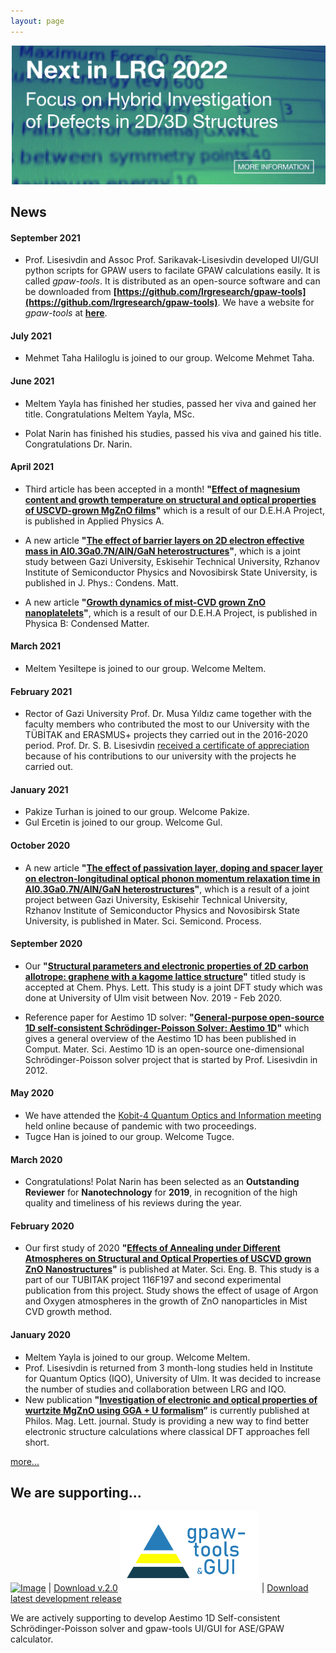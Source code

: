 ```yaml
---
layout: page
---
```

[![LRG Banner](files/next2022-withlink.png)](https://lrgresearch.org/research.html#next-in-lrg)

## News

#### September 2021

* Prof. Lisesivdin and Assoc Prof. Sarikavak-Lisesivdin developed UI/GUI python scripts for GPAW users to facilate GPAW calculations easily. It is called *gpaw-tools*. It is distributed as an open-source software and can be downloaded from **[https://github.com/lrgresearch/gpaw-tools](https://github.com/lrgresearch/gpaw-tools)**. We have a website for *gpaw-tools* at **[here](https://www.lrgresearch.org/gpaw-tools/)**.

#### July 2021

* Mehmet Taha Haliloglu is joined to our group. Welcome Mehmet Taha.

#### June 2021

* Meltem Yayla has finished her studies, passed her viva and gained her title. Congratulations Meltem Yayla, MSc.

* Polat Narin has finished his studies, passed his viva and gained his title. Congratulations Dr. Narin.

#### April 2021

* Third article has been accepted in a month! **"[Effect of magnesium content and growth temperature on structural and optical properties of USCVD-grown MgZnO films](https://link.springer.com/article/10.1007/s00339-021-04507-8)"** which is a result of our D.E.H.A Project, is published in Applied Physics A.

* A new article **"[The effect of barrier layers on 2D electron effective mass in Al0.3Ga0.7N/AlN/GaN heterostructures](https://doi.org/10.1088/1361-648X/abf8d2)"**, which is a  joint study between Gazi University, Eskisehir Technical University, Rzhanov Institute of Semiconductor Physics and Novosibirsk State University, is published in J. Phys.: Condens. Matt.

* A new article **"[Growth dynamics of mist-CVD grown ZnO nanoplatelets](https://doi.org/10.1016/j.physb.2021.413028)"**, which is a result of our D.E.H.A Project, is published in Physica B: Condensed Matter.

#### March 2021

* Meltem Yesiltepe is joined to our group. Welcome Meltem.

#### February 2021

* Rector of Gazi University Prof. Dr. Musa Yıldız came together with the faculty members who contributed the most to our University with the TÜBİTAK and ERASMUS+ projects they carried out in the 2016-2020 period. Prof. Dr. S. B. Lisesivdin [received a certificate of appreciation](http://gazi.edu.tr/gazi-universitesi/view/GetMainNewsPage/266644/rektorumuz-prof-dr-musa-yildiz-yuruttugu-projelerle-universitemize-katki-saglayan-ogretim-uyeleri) because of his contributions to our university with the projects he carried out.

#### January 2021

* Pakize Turhan is joined to our group. Welcome Pakize.
* Gul Ercetin is joined to our group. Welcome Gul.

#### October 2020

* A new article **"[The effect of passivation layer, doping and spacer layer on electron-longitudinal optical phonon momentum relaxation time in Al0.3Ga0.7N/AlN/GaN heterostructures](https://doi.org/10.1016/j.mssp.2020.105449)"**, which is a result of a joint project between Gazi University, Eskisehir Technical University, Rzhanov Institute of Semiconductor Physics and Novosibirsk State University, is published in Mater. Sci. Semicond. Process.

#### September 2020

* Our **"[Structural parameters and electronic properties of 2D carbon allotrope: graphene with a kagome lattice structure](https://doi.org/10.1016/j.cplett.2020.138006)"** titled study is accepted at Chem. Phys. Lett. This study is a joint DFT study which was done at University of Ulm visit between Nov. 2019 - Feb 2020. 

* Reference paper for Aestimo 1D solver: **"[General-purpose open-source 1D self-consistent Schrödinger-Poisson Solver: Aestimo 1D](https://doi.org/10.1016/j.commatsci.2020.110015)"** which gives a general overview of the Aestimo 1D has been published in Comput. Mater. Sci. Aestimo 1D is an open-source one-dimensional Schrödinger-Poisson solver project that is started by Prof. Lisesivdin in 2012.

#### May 2020

* We have attended the [Kobit-4 Quantum Optics and Information meeting](https://kobit.org.tr/tr/) held online because of pandemic with two proceedings.
* Tugce Han is joined to our group. Welcome Tugce.

#### March 2020

* Congratulations! Polat Narin has been selected as an **Outstanding Reviewer** for **Nanotechnology** for **2019**, in recognition of the high quality and timeliness of his reviews during the year. 

#### February 2020

* Our first study of 2020 **"[Effects of Annealing under Different Atmospheres on Structural and Optical Properties of USCVD grown ZnO Nanostructures](https://doi.org/10.1016/j.mseb.2020.114506)"** is published at  Mater. Sci. Eng. B. This study is a part of our TUBITAK project 116F197 and second experimental publication from this project.  Study shows the effect of usage of Argon and Oxygen atmospheres in the growth of ZnO nanoparticles in Mist CVD growth method.

#### January 2020

* Meltem Yayla is joined to our group. Welcome Meltem.
* Prof. Lisesivdin is returned from 3 month-long studies held in Institute for Quantum Optics (IQO), University of Ulm. It was decided to increase the number of studies and collaboration between LRG and IQO.
* New publication **"[Investigation of electronic and optical properties of wurtzite MgZnO using GGA + U formalism](https://doi.org/10.1080/09500839.2019.1696998)”** is currently published at Philos. Mag. Lett.  journal. Study is providing a new way to find better electronic structure calculations where classical DFT approaches fell short. 

[more...](newsarchive.md)

## We are supporting...

[![Image](files/aestimosmall.gif)](http://www.aestimosolver.org/) | [Download v.2.0](https://github.com/aestimosolver/aestimo/releases/download/v2.0/aestimo-v.2.0-master.zip)
[![Image](files/gpaw-tools-small.png)](https://www.lrgresearch.org/gpaw-tools/) | [Download latest development release](https://github.com/lrgresearch/gpaw-tools/archive/refs/heads/main.zip)

We are actively supporting to develop Aestimo 1D Self-consistent Schrödinger-Poisson solver and gpaw-tools UI/GUI for ASE/GPAW calculator.


